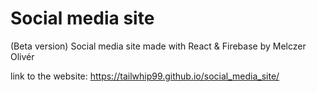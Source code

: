 # Social media site
(Beta version) Social media site made with React &amp; Firebase by Melczer Olivér

link to the website: https://tailwhip99.github.io/social_media_site/
